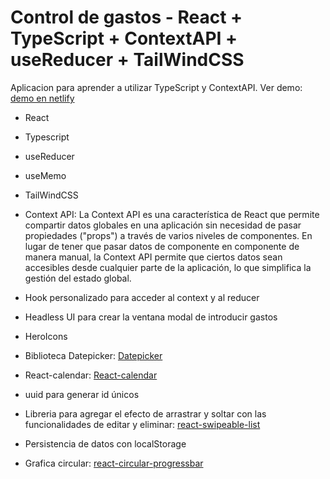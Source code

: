 # Control de gastos - React + TypeScript + ContextAPI + useReducer + TailWindCSS

Aplicacion para aprender a utilizar TypeScript y ContextAPI. Ver demo: [demo en netlify](https://controlgastos-context.netlify.app/)

- React

- Typescript

- useReducer

- useMemo

- TailWindCSS

- Context API: La Context API es una característica de React que permite compartir datos globales en una aplicación sin necesidad de pasar propiedades ("props") a través de varios niveles de componentes. En lugar de tener que pasar datos de componente en componente de manera manual, la Context API permite que ciertos datos sean accesibles desde cualquier parte de la aplicación, lo que simplifica la gestión del estado global.

- Hook personalizado para acceder al context y al reducer

- Headless UI para crear la ventana modal de introducir gastos

- HeroIcons

- Biblioteca Datepicker: [Datepicker](https://www.npmjs.com/package/react-date-picker)

- React-calendar: [React-calendar](https://github.com/wojtekmaj/react-calendar)

- uuid para generar id únicos

- Libreria para agregar el efecto de arrastrar y soltar con las funcionalidades de editar y eliminar: [react-swipeable-list](https://www.npmjs.com/package/react-swipeable-list)

- Persistencia de datos con localStorage

- Grafica circular: [react-circular-progressbar](https://www.npmjs.com/package/react-circular-progressbar)
